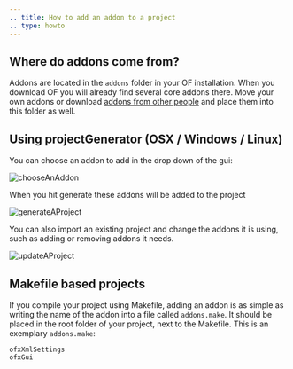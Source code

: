 ```yaml
---
.. title: How to add an addon to a project
.. type: howto
---
```


## Where do addons come from?

Addons are located in the ```addons``` folder in your OF installation. When you download OF you will already find several core addons there. Move your own addons or download [addons from other people](http://ofxaddons.com/) and place them into this folder as well.

## Using projectGenerator (OSX / Windows / Linux)

You can choose an addon to add in the drop down of the gui: 

![chooseAnAddon](chooseAnAddon.png)

When you hit generate these addons will be added to the project

![generateAProject](generateAProject.png)

You can also import an existing project and change the addons it is using, such as adding or removing addons it needs.  

![updateAProject](updateAProject.png)

## Makefile based projects

If you compile your project using Makefile, adding an addon is as simple as writing the name of the addon into a file called ```addons.make```. It should be placed in the root folder of your project, next to the Makefile. This is an exemplary ```addons.make```:

```
ofxXmlSettings
ofxGui
```



